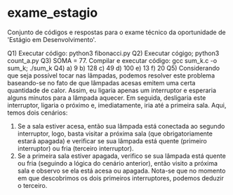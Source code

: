 # exame_estagio
Conjunto de códigos e respostas para o exame técnico da oportunidade de 'Estágio em Desenvolvimento'.

Q1) Executar código: python3 fibonacci.py
Q2) Executar cógigo; python3 count_a.py
Q3) SOMA = 77. Compilar e executar código: gcc sum_k.c -o sum_k; ./sum_k
Q4) a) 9 b) 128 c) 49 d) 100 e) 13 f) 20
Q5) Considerando que seja possível tocar nas lâmpadas, podemos resolver este problema baseando-se no fato de que lâmpadas acesas emitem uma certa quantidade de calor. Assim, eu ligaria apenas um interruptor e esperaria alguns minutos para a lâmpada aquecer. Em seguida, desligaria este interruptor, ligaria o próximo e, imediatamente, iria até a primeira sala. Aqui, temos dois cenários: 
  1. Se a sala estiver acesa, então sua lâmpada está conectada ao segundo interruptor, logo, basta visitar a próxima sala (que obrigatoriamente estará apagada) e verificar se sua lâmpada está quente (primeiro interruptor) ou fria (terceiro interruptor).
  2. Se a primeira sala estiver apagada, verifico se sua lâmpada está quente ou fria (seguindo a lógica do cenário anterior), então visito a próxima sala e observo se ela está acesa ou apagada.
Nota-se que no momento em que descobrimos os dois primeiros interruptores, podemos deduzir o terceiro.
